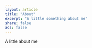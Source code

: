```yaml
---
layout: article
title: "About"
excerpt: "A little something about me"
share: false
ads: false
---
```


A little about me